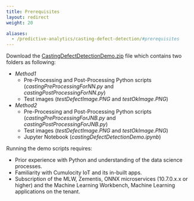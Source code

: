 ```yaml
---
title: Prerequisites
layout: redirect
weight: 20

aliases:
  - /predictive-analytics/casting-defect-detection/#prerequisites
---
```


Download the [CastingDefectDetectionDemo.zip](/files/zementis/CastingDefectDetectionDemo.zip) file which contains two folders as following:
* *Method1*
  * Pre-Processing and Post-Processing Python scripts (*castingPreProcessingForNN.py* and *castingPostProcessingForNN.py*)
  * Test images (*testDefectImage.PNG* and *testOkImage.PNG*) 
* *Method2*
  * Pre-Processing and Post-Processing Python scripts (*castingPreProcessingForJNB.py* and *castingPostProcessingForJNB.py*)
  * Test images (*testDefectImage.PNG* and *testOkImage.PNG*) 
  * Jupyter Notebook (*castingDefectDetectionDemo.ipynb*)

Running the demo scripts requires:
* Prior experience with Python and understanding of the data science processes.
* Familiarity with Cumulocity IoT and its in-built apps.
* Subscription of the MLW, Zementis, ONNX microservices (10.7.0.x.x or higher) and the Machine Learning Workbench, Machine Learning applications on the tenant.
